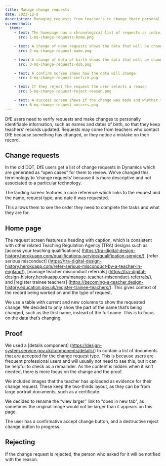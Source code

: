 ```yaml
---
title: Manage change requests
date: 2023-12-8
description: Managing requests from teacher's to change their personal information
screenshots:
  items:
    - text: The homepage has a chronological list of requests as individual cases
      src: 1-mq-change-requests-home.png

    - text: A change of name requests shows the data that will be changed and evidence the user had uploaded
      src: 2-mq-change-request-name.png

    - text: A change of data of birth shows the data that will be changed and the evidence needed
      src: 3-mq-change-requests-dob.png

    - text: A confirm screen shows how the data will change
      src: 4-mq-change-request-confirm.png

    - text: If they reject the request the user selects a reason
      src: 5-mq-change-request-reject-reason.png

    - text: A success screen shows if the change was made and whether the user was notified
      src: 6-mq-change-request-success.png
--- 
```


DfE users need to verify requests and make changes to personally identifiable information, such as names and dates of birth, so that they keep teachers’ records updated. Requests may come from teachers who contact DfE because something has changed, or they notice a mistake on their record.

## Change requests

In the old DQT, DfE users get a list of change requests in Dynamics which are generated as “open cases” for them to review. We’ve changed this terminology to ‘change requests’ because it is more descriptive and not associated to a particular technology.

The landing screen features a case reference which links to the request and the name, request type, and date it was requested.

This allows them to see the order they need to complete the tasks and what they are for.

## Home page

The request screen features a heading with caption, which is consistent with other related Teaching Regulation Agency (TRA) designs such as [access your teaching qualifications] (https://tra-digital-design-history.herokuapp.com/qualifications-service/qualification-service/), [refer serious misconduct] (https://tra-digital-design-history.herokuapp.com/refer-serious-misconduct-by-a-teacher-in-england/), [manage teacher misconduct referrals] (https://tra-digital-design-history.herokuapp.com/manage-teacher-misconduct-referrals/), and [register trainee teachers] (https://becoming-a-teacher.design-history.education.gov.uk/register-trainee-teachers/). This gives context of the record being worked on and the type of request.

We use a table with current and new columns to show the requested change. We decided to only show the part of the name that’s being changed, such as the first name, instead of the full name. This is to focus on the data that’s changing.

## Proof

We used a [details component] (https://design-system.service.gov.uk/components/details/) to contain a list of documents that are accepted for the change request type. This is because users are frequent professional users and will usually not need to see this, but it can be helpful to check as a remainder. As the content is hidden when it isn’t needed, there is more focus on the change and the proof.

We included images that the teacher has uploaded as evidence for their change request. These keep the two-thirds layout, as they can be from large portrait documents, such as a certificate.

We decided to rename the “view larger” link to “open in new tab”, as sometimes the original image would not be larger than it appears on this page.

The user has a confirmative accept change button, and a destructive reject change button to progress.

## Rejecting

If the change request is rejected, the person who asked for it will be notified with the reason.